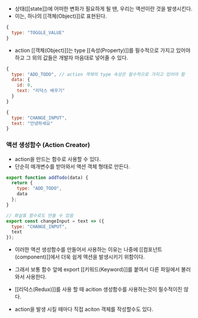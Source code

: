 - 상태([[state]])에 어떠한 변화가 필요하게 될 땐, 우리는 액션이란 것을 발생시킨다.
- 이는, 하나의 [[객체(Object)]]로 표현된다.

```jsx
{
  type: "TOGGLE_VALUE"
}
```

- action [[객체(Object)]]는 type [[속성(Property)]]를 필수적으로 가지고 있어야하고 그 외의 값들은 개발자 마음대로 넣어줄 수 있다.

```jsx
{
  type: "ADD_TODO", // action 객체의 type 속성은 필수적으로 가지고 있어야 함
  data: {
    id: 0,
    text: "리덕스 배우기"
  }
}
```

```jsx
{
  type: "CHANGE_INPUT",
  text: "안녕하세요"
}
```

### 액션 생성함수 (Action Creator)

- action을 만드는 함수로 사용할 수 있다.
- 단순히 매개변수를 받아와서 액션 객체 형태로 만든다.

```jsx
export function addTodo(data) {
  return {
    type: "ADD_TODO",
    data
  };
}

// 화살표 함수로도 만들 수 있음
export const changeInput = text => ({ 
  type: "CHANGE_INPUT",
  text
});
```

- 이러한 액션 생성함수를 만들어서 사용하는 이유는 나중에 [[컴포넌트(component)]]에서 더욱 쉽게 액션을 발생시키기 위함이다.
- 그래서 보통 함수 앞에 export [[키워드(Keyword)]]를 붙여서 다른 파일에서 불러와서 사용한다.

- [[리덕스(Redux)]]를 사용 할 때 acition 생성함수를 사용하는것이 필수적이진 않다.
- action을 발생 시킬 때마다 직접 aciton 객체를 작성할수도 있다.